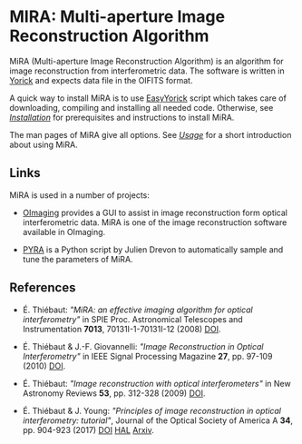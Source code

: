 # MIRA: Multi-aperture Image Reconstruction Algorithm

MiRA (Multi-aperture Image Reconstruction Algorithm) is an algorithm for image
reconstruction from interferometric data. The software is written in
[Yorick](https://github.com/LLNL/yorick/) and expects data file in the OIFITS format.

A quick way to install MiRA is to use [EasyYorick](https://github.com/emmt/EasyYorick)
script which takes care of downloading, compiling and installing all needed code.
Otherwise, see [*Installation*](doc/INSTALL.md) for prerequisites and instructions to
install MiRA.

The man pages of MiRA give all options. See [*Usage*](doc/USAGE.md) for a short
introduction about using MiRA.

## Links

MiRA is used in a number of projects:

* [OImaging](https://www.jmmc.fr/english/tools/data-analysis/oimaging/) provides a GUI to
  assist in image reconstruction form optical interferometric data. MiRA is one of the
  image reconstruction software available in OImaging.

* [PYRA](https://github.com/jdrevon/PYRA) is a Python script by Julien Drevon to
  automatically sample and tune the parameters of MiRA.

## References

* É. Thiébaut: *"MiRA: an effective imaging algorithm for optical interferometry"* in SPIE
  Proc. Astronomical Telescopes and Instrumentation **7013**, 70131I-1-70131I-12 (2008)
  [DOI](http://dx.doi.org/10.1117/12.788822).

* É. Thiébaut & J.-F. Giovannelli: *"Image Reconstruction in Optical Interferometry"* in
  IEEE Signal Processing Magazine **27**, pp. 97-109 (2010)
  [DOI](http://dx.doi.org/10.1109/MSP.2009.934870).

* É. Thiébaut: *"Image reconstruction with optical interferometers"* in New Astronomy
  Reviews **53**, pp. 312-328 (2009) [DOI](http://dx.doi.org/10.1016/j.newar.2010.07.011).

* É. Thiébaut & J. Young: *"Principles of image reconstruction in optical interferometry:
  tutorial"*, Journal of the Optical Society of America A **34**, pp. 904-923 (2017)
  [DOI](http://dx.doi.org/10.1364/JOSAA.34.000904)
  [HAL](https://hal.archives-ouvertes.fr/hal-01577899)
  [Arxiv](http://arxiv.org/abs/1708.08390).
